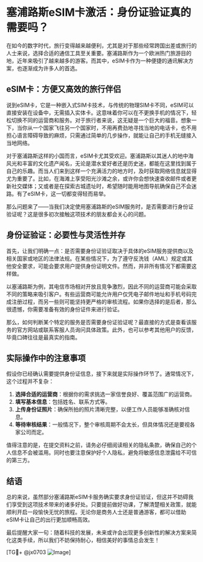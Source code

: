 # 塞浦路斯eSIM卡激活：身份证验证真的需要吗？

在如今的数字时代，旅行变得越来越便利，尤其是对于那些经常跨国出差或旅行的人士来说，选择合适的通信工具至关重要。塞浦路斯作为一个欧洲热门旅游目的地，近年来吸引了越来越多的游客。而其中，eSIM卡作为一种便捷的通讯解决方案，也逐渐成为许多人的首选。

## eSIM卡：方便又高效的旅行伴侣

说到eSIM卡，它是一种嵌入式SIM卡技术，与传统的物理SIM卡不同，eSIM可以直接安装在设备中，无需插入实体卡。这意味着你可以在不更换手机的情况下，轻松切换不同的运营商和服务。对于旅行者来说，这无疑是一个巨大的福音。想象一下，当你从一个国家飞往另一个国家时，不用再费劲地寻找当地的电话卡，也不用担心语言障碍导致的麻烦，只需通过简单的几步操作，就能让自己的手机无缝接入当地网络。

对于塞浦路斯这样的小国而言，eSIM卡尤其受欢迎。塞浦路斯以其迷人的地中海风光和丰富的文化遗产闻名，无论是潜水爱好者还是历史迷，都能在这里找到属于自己的乐趣。而当人们来到这样一个充满活力的地方时，及时获取网络信息就显得尤为重要了。比如，在海滩上享受阳光沙滩之余，或许你会想快速查收邮件或者更新社交媒体；又或者是在探索古城遗址时，希望随时能用地图导航确保自己不会迷路。有了eSIM卡，这一切都变得轻而易举。

那么问题来了——当我们决定使用塞浦路斯的eSIM服务时，是否需要进行身份证验证呢？这是很多初次接触这项技术的朋友都会关心的问题。

## 身份证验证：必要性与灵活性并存

首先，让我们明确一点：是否需要身份证验证取决于具体的eSIM服务提供商以及相关国家或地区的法律法规。在某些情况下，为了遵守反洗钱（AML）规定或其他安全要求，可能会要求用户提供身份证明文件。然而，并非所有情况下都需要这样做。

以塞浦路斯为例，其电信市场相对开放且竞争激烈，因此不同的运营商可能会采取不同的策略来吸引客户。有些运营商可能允许用户仅凭电子邮件地址和手机号码完成注册过程，而另一些则可能坚持更严格的审核流程。如果你选择的是后者，那么很遗憾，你需要准备有效的身份证件来进行验证。

那么，如何判断某个特定的服务是否需要身份证验证呢？最直接的方式是查看该服务的官方网站或联系客服人员询问具体政策。此外，也可以参考其他用户的反馈，毕竟口碑往往是最真实的指南。

## 实际操作中的注意事项

假设你已经确认需要提供身份证信息，接下来就是实际操作环节了。通常情况下，这个过程并不复杂：

1. **选择合适的运营商**：根据你的需求挑选一家信誉良好、覆盖范围广的运营商。
2. **填写基本信息**：包括姓名、联系方式等。
3. **上传身份证照片**：确保所拍的照片清晰完整，以便工作人员能够准确核对信息。
4. **等待审核结果**：一般情况下，整个审核周期不会太长，但具体情况还是要视各家公司而定。

值得注意的是，在提交资料之前，请务必仔细阅读相关的隐私条款，确保自己的个人信息不会被滥用。同时也要注意保护好个人隐私，避免将敏感信息泄露给不可信的第三方。

## 结语

总的来说，虽然部分塞浦路斯eSIM卡服务确实要求身份证验证，但这并不妨碍我们享受到这项技术带来的诸多好处。只要提前做好功课，了解清楚相关政策，就能顺利开启一段愉快无忧的旅程。无论你是商务人士还是普通游客，都可以借助eSIM卡让自己的出行更加顺畅高效。

最后提醒大家一句：随着科技的发展，未来或许会出现更多创新性的解决方案来简化这类手续，所以我们不妨保持耐心，相信美好的事情总会发生！

[TG💪+ @jx0703 ![Image](https://github.com/user-attachments/assets/dbca1d08-cadb-493c-b0ec-ad6f7a83f270)]
